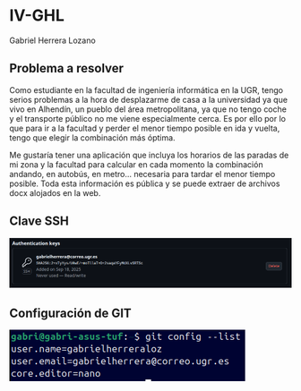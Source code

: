 # IV-GHL
Gabriel Herrera Lozano

## Problema a resolver
Como estudiante en la facultad de ingeniería informática en la UGR, tengo serios problemas a la hora de desplazarme de casa a la universidad ya que vivo en Alhendín, un pueblo del área metropolitana, ya que no tengo coche y el transporte público no me viene especialmente cerca. Es por ello por lo que para ir a la facultad y perder el menor tiempo posible en ida y vuelta, tengo que elegir la combinación más óptima. 

Me gustaría tener una aplicación que incluya los horarios de las paradas de mi zona y la facultad para calcular en cada momento la combinación andando, en autobús, en metro... necesaria para tardar el menor tiempo posible. Toda esta información es pública y se puede extraer de archivos docx alojados en la web.

## Clave SSH
![](img/Clave-SSH.png)

## Configuración de GIT
![](img/Conf-GIT.png)

